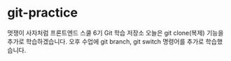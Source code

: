# git-practice

멋쟁이 사자처럼 프론트엔드 스쿨 6기 Git 학습 저장소
오늘은 git clone(복제) 기능을 추가로 학습하겠습니다.
오후 수업에 git branch, git switch 명령어를 추가로 학습했습니다.

